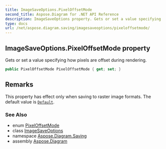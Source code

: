 ```yaml
---
title: ImageSaveOptions.PixelOffsetMode
second_title: Aspose.Diagram for .NET API Reference
description: ImageSaveOptions property. Gets or set a value specifying how pixels are offset during rendering
type: docs
url: /net/aspose.diagram.saving/imagesaveoptions/pixeloffsetmode/
---
```

## ImageSaveOptions.PixelOffsetMode property

Gets or set a value specifying how pixels are offset during rendering.

```csharp
public PixelOffsetMode PixelOffsetMode { get; set; }
```

## Remarks

This property has effect only when saving to raster image formats. The default value is [`Default`](../../pixeloffsetmode/).

### See Also

* enum [PixelOffsetMode](../../pixeloffsetmode/)
* class [ImageSaveOptions](../)
* namespace [Aspose.Diagram.Saving](../../imagesaveoptions/)
* assembly [Aspose.Diagram](../../../)


